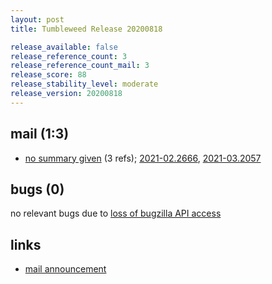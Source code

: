 ```yaml
---
layout: post
title: Tumbleweed Release 20200818

release_available: false
release_reference_count: 3
release_reference_count_mail: 3
release_score: 88
release_stability_level: moderate
release_version: 20200818
---
```


## mail (1:3)

- [no summary given](https://github.com/boombatower/tumbleweed-review/issues/10) (3 refs); [2021-02.2666](https://github.com/boombatower/tumbleweed-review/issues/10), [2021-03.2057](https://github.com/boombatower/tumbleweed-review/issues/10)

## bugs (0)

<!--more-->

no relevant bugs due to [loss of bugzilla API access](https://bugzilla.opensuse.org/show_bug.cgi?id=1157722)



## links

- [mail announcement](https://github.com/boombatower/tumbleweed-review/issues/10)
